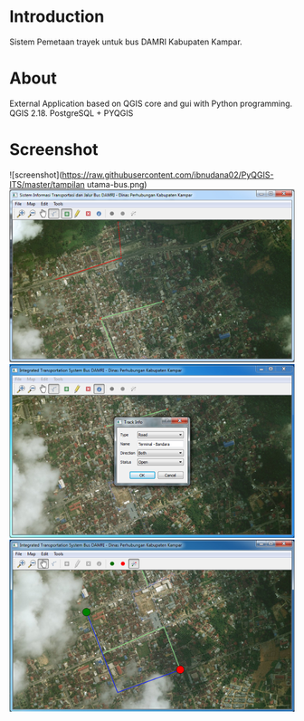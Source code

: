 # Introduction
Sistem Pemetaan trayek untuk bus DAMRI Kabupaten Kampar.

# About
External Application based on QGIS core and gui with Python programming. QGIS 2.18. PostgreSQL + PYQGIS

# Screenshot
![screenshot](https://raw.githubusercontent.com/ibnudana02/PyQGIS-ITS/master/tampilan utama-bus.png)
![screenshot](https://raw.githubusercontent.com/ibnudana02/PyQGIS-ITS/master/add.png)
![screenshot](https://raw.githubusercontent.com/ibnudana02/PyQGIS-ITS/master/getinfo.png)
![screenshot](https://raw.githubusercontent.com/ibnudana02/PyQGIS-ITS/master/Shortest_path.png)
